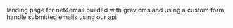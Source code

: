 landing page for net4email builded with grav cms and using a custom form, handle submitted emails using our api
